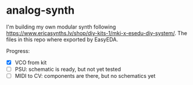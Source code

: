 # analog-synth

I'm building my own modular synth following https://www.ericasynths.lv/shop/diy-kits-1/mki-x-esedu-diy-system/.
The files in this repo where exported by EasyEDA. 

Progress:
- [X] VCO from kit
- [ ] PSU: schematic is ready, but not yet tested
- [ ] MIDI to CV: components are there, but no schematics yet
